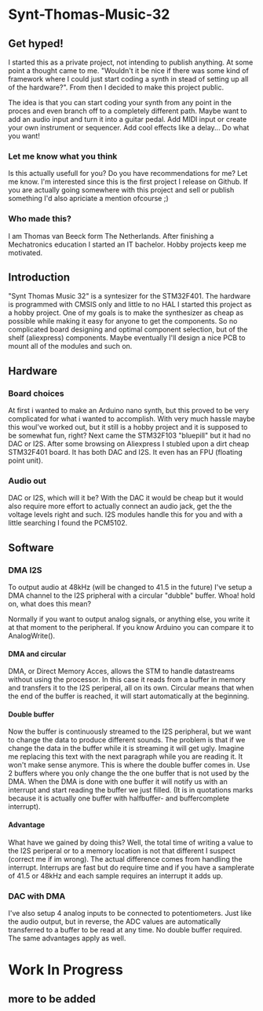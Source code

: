 # Synt-Thomas-Music-32
## Get hyped!
I started this as a private project, not intending to publish anything. At some point a thought came to me. "Wouldn't it be nice if there was some kind of framework where I could just start coding a synth in stead of setting up all of the hardware?". From then I decided to make this project public. 

The idea is that you can start coding your synth from any point in the proces and even branch off to a completely different path. Maybe want to add an audio input and turn it into a guitar pedal. Add MIDI input or create your own instrument or sequencer. Add cool effects like a delay... Do what you want!

### Let me know what you think
Is this actually usefull for you? Do you have recommendations for me? Let me know. I'm interested since this is the first project I release on Github.
If you are actually going somewhere with this project and sell or publish something I'd also apriciate a mention ofcourse ;) 

### Who made this?
I am Thomas van Beeck form The Netherlands. After finishing a Mechatronics education I started an IT bachelor. Hobby projects keep me motivated. 

## Introduction
"Synt Thomas Music 32" is a syntesizer for the STM32F401. The hardware is programmed with CMSIS only and little to no HAL
I started this project as a hobby project. One of my goals is to make the synthesizer as cheap as possible while making it easy for anyone to get the components. So no complicated board designing and optimal component selection, but of the shelf (aliexpress) components. Maybe eventually I'll design a nice PCB to mount all of the modules and such on.

## Hardware
### Board choices
At first i wanted to make an Arduino nano synth, but this proved to be very complicated for what i wanted to accomplish. With very much hassle maybe this woul've worked out, but it still is a hobby project and it is supposed to be somewhat fun, right? Next came the STM32F103 "bluepill" but it had no DAC or I2S. After some browsing on Aliexpress I stubled upon a dirt cheap STM32F401 board. It has both DAC and I2S. It even has an FPU (floating point unit).

### Audio out
DAC or I2S, which will it be? With the DAC it would be cheap but it would also require more effort to actually connect an audio jack, get the the voltage levels right and such. I2S modules handle this for you and with a little searching I found the PCM5102.


## Software
### DMA I2S
To output audio at 48kHz (will be changed to 41.5 in the future) I've setup a DMA channel to the I2S pripheral with a circular "dubble" buffer. Whoa! hold on, what does this mean? 

Normally if you want to output analog signals, or anything else, you write it at that moment to the peripheral. If you know Arduino you can compare it to AnalogWrite().

#### DMA and circular
DMA, or Direct Memory Acces, allows the STM to handle datastreams without using the processor. In this case it reads from a buffer in memory and transfers it to the I2S periperal, all on its own. Circular means that when the end of the buffer is reached, it will start automatically at the beginning. 

#### Double buffer
Now the buffer is continuously streamed to the I2S peripheral, but we want to change the data to produce different sounds. The problem is that if we change the data in the buffer while it is streaming it will get ugly. Imagine me replacing this text with the next paragraph while you are reading it. It won't make sense anymore. This is where the double buffer comes in. Use 2 buffers where you only change the the one buffer that is not used by the DMA. When the DMA is done with one buffer it will notify us with an interrupt and start reading the buffer we just filled. 
(It is in quotations marks because it is actually one buffer with halfbuffer- and buffercomplete interrupt).

#### Advantage
What have we gained by doing this? Well, the total time of writing a value to the I2S periperal or to a memory location is not that different I suspect (correct me if im wrong). The actual difference comes from handling the interrupt. Interrups are fast but do require time and if you have a samplerate of 41.5 or 48kHz and each sample requires an interrupt it adds up.

### DAC with DMA
I've also setup 4 analog inputs to be connected to potentiometers. Just like the audio output, but in reverse, the ADC values are automatically transferred to a buffer to be read at any time. No double buffer required. The same advantages apply as well.


# Work In Progress
## more to be added
